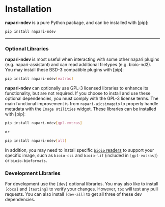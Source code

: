 # Installation

**napari-ndev** is a pure Python package, and can be installed with [pip]:

```bash
pip install napari-ndev
```

----------------------------------

### Optional Libraries

**napari-ndev** is most useful when interacting with some other napari plugins (e.g. napari-assistant) and can read additional filetypes (e.g. bioio-nd2). You may install these BSD-3 compatible plugins with [pip]:

```bash
pip install napari-ndev[extras]
```

**napari-ndev** can optionally use GPL-3 licensed libraries to enhance its functionality, but are not required. If you choose to install and use these optional dependencies, you must comply with the GPL-3 license terms. The main functional improvement is from `napari-aicsimageio` to properly handle metadata with the `Image Utilities` widget. These libraries can be installed with [pip]:

```bash
pip install napari-ndev[gpl-extras]

or

pip install napari-ndev[all]
```

In addition, you may need to install specific [`bioio` readers](https://github.com/bioio-devs/bioio) to support your specific image, such as `bioio-czi` and `bioio-lif` (included in `[gpl-extras]`) or `bioio-bioformats`.

### Development Libraries

For development use the `[dev]` optional libraries. You may also like to install `[docs]` and `[testing]` to verify your changes. However, `tox` will test any pull requests. You can also install `[dev-all]` to get all three of these dev dependencies.
